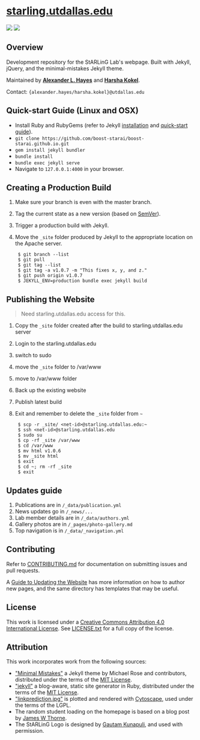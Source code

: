 # [starling.utdallas.edu](https://starling.utdallas.edu)

[![][license img]][license] [![][release img]][release]

## Overview

Development repository for the StARLinG Lab's webpage. Built with Jekyll, jQuery, and the minimal-mistakes Jekyll theme.

Maintained by **[Alexander L. Hayes](https://github.com/batflyer)** and **[Harsha Kokel](https://github.com/harshakokel)**.

Contact: `{alexander.hayes/harsha.kokel}@utdallas.edu`

## Quick-start Guide (Linux and OSX)

* Install Ruby and RubyGems (refer to Jekyll [installation](https://jekyllrb.com/docs/installation/) and [quick-start guide](https://jekyllrb.com/docs/quickstart/)).
* `git clone https://github.com/boost-starai/boost-starai.github.io.git`
* `gem install jekyll bundler`
* `bundle install`
* `bundle exec jekyll serve`
* Navigate to `127.0.0.1:4000` in your browser.

## Creating a Production Build

1. Make sure your branch is even with the master branch.
2. Tag the current state as a new version (based on [SemVer](http://semver.org/)).
3. Trigger a production build with Jekyll.
4. Move the `_site` folder produced by Jekyll to the appropriate location on the Apache server.

        $ git branch --list
		$ git pull
		$ git tag --list
		$ git tag -a v1.0.7 -m "This fixes x, y, and z."
		$ git push origin v1.0.7
		$ JEKYLL_ENV=production bundle exec jekyll build

## Publishing the Website

> Need starling.utdallas.edu access for this.

1. Copy the `_site` folder created after the build to starling.utdallas.edu server
2. Login to the starling.utdallas.edu
3. switch to sudo
4. move the `_site` folder to /var/www
5. move to /var/www folder
6. Back up the existing website
7. Publish latest build
8. Exit and remember to delete the `_site` folder from `~`

        $ scp -r _site/ <net-id>@starling.utdallas.edu:~
        $ ssh <net-id>@starling.utdallas.edu
        $ sudo su
        $ cp -rf _site /var/www
        $ cd /var/www
        $ mv html v1.0.6
        $ mv _site html
        $ exit
        $ cd ~; rm -rf _site
        $ exit

## Updates guide

1. Publications are in `/_data/publication.yml`
2. News updates go in `/_news/...`
3. Lab member details are in `/_data/authors.yml`
4. Gallery photos are in `/_pages/photo-gallery.md`
5. Top navigation is in `/_data/_navigation.yml`

## Contributing

Refer to [CONTRIBUTING.md](.github/CONTRIBUTING.md) for documentation on submitting issues and pull requests.

A [Guide to Updating the Website](.github/docs/README.md) has more information on how to author new pages, and the same directory has templates that may be useful.

## License

This work is licensed under a [Creative Commons Attribution 4.0 International License](https://creativecommons.org/licenses/by/4.0/). See [LICENSE.txt](LICENSE.txt) for a full copy of the license.

## Attribution

This work incorporates work from the following sources:

* ["Minimal Mistakes"](https://github.com/mmistakes/minimal-mistakes/) a Jekyll theme by Michael Rose and contributors, distributed under the terms of the [MIT License](https://github.com/mmistakes/minimal-mistakes/blob/master/LICENSE.txt).
* ["jekyll"](https://jekyllrb.com) a blog-aware, static site generator in Ruby, distributed under the terms of the [MIT License](https://github.com/jekyll/jekyll/blob/master/LICENSE).
* ["linkprediction.jpg"](https://raw.githubusercontent.com/starling-lab/starling.utdallas.edu/v1.0-master/assets/images/linkprediction.jpg) is plotted and rendered with [Cytoscape](http://www.cytoscape.org/download.php), used under the terms of the LGPL.
* The random student loading on the homepage is based on a blog post by [James W Thorne](https://thornelabs.net/2014/06/08/a-better-way-to-display-random-jekyll-posts-on-page-load-or-refresh-using-jquery-and-json.html).
* The StARLinG Logo is designed by [Gautam Kunapuli](https://www.utdallas.edu/~Gautam.Kunapuli/), and used with permission.

[license]:LICENSE
[license img]:https://img.shields.io/github/license/starling-lab/starling.utdallas.edu.svg

[release]:https://github.com/starling/starling.utdallas.edu/releases
[release img]:https://img.shields.io/github/tag/starling-lab/starling.utdallas.edu.svg
